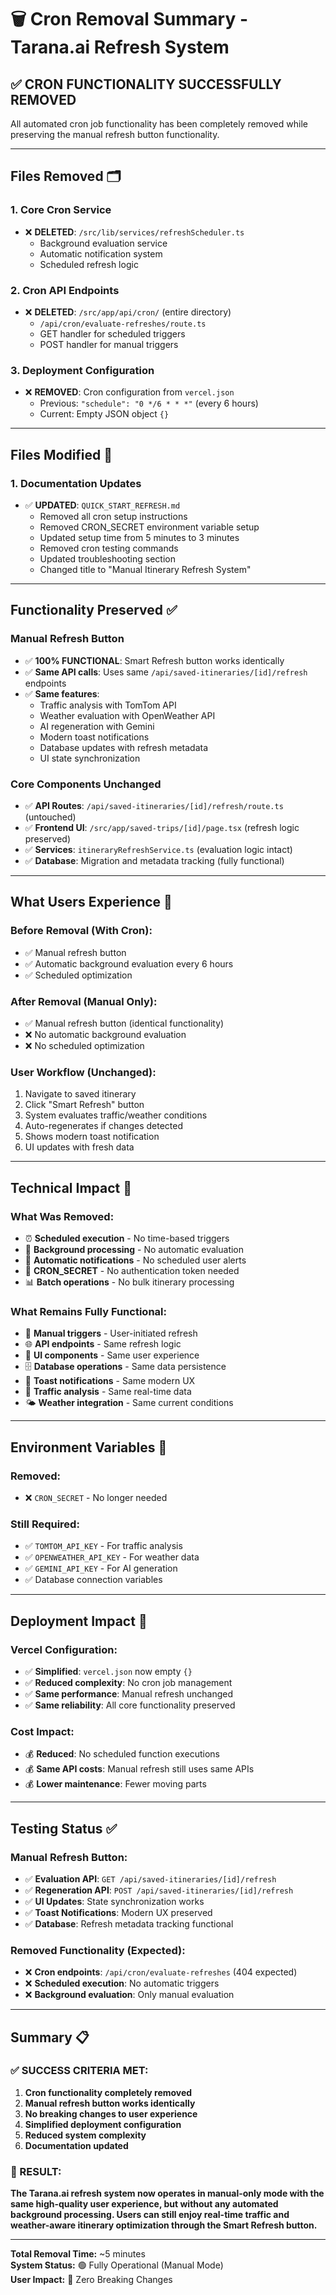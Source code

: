 # 🗑️ Cron Removal Summary - Tarana.ai Refresh System

## ✅ **CRON FUNCTIONALITY SUCCESSFULLY REMOVED**

All automated cron job functionality has been completely removed while preserving the manual refresh button functionality.

---

## **Files Removed** 🗂️

### **1. Core Cron Service**
- ❌ **DELETED**: `/src/lib/services/refreshScheduler.ts`
  - Background evaluation service
  - Automatic notification system
  - Scheduled refresh logic

### **2. Cron API Endpoints**
- ❌ **DELETED**: `/src/app/api/cron/` (entire directory)
  - `/api/cron/evaluate-refreshes/route.ts`
  - GET handler for scheduled triggers
  - POST handler for manual triggers

### **3. Deployment Configuration**
- ❌ **REMOVED**: Cron configuration from `vercel.json`
  - Previous: `"schedule": "0 */6 * * *"` (every 6 hours)
  - Current: Empty JSON object `{}`

---

## **Files Modified** 📝

### **1. Documentation Updates**
- ✅ **UPDATED**: `QUICK_START_REFRESH.md`
  - Removed all cron setup instructions
  - Removed CRON_SECRET environment variable setup
  - Updated setup time from 5 minutes to 3 minutes
  - Removed cron testing commands
  - Updated troubleshooting section
  - Changed title to "Manual Itinerary Refresh System"

---

## **Functionality Preserved** ✅

### **Manual Refresh Button**
- ✅ **100% FUNCTIONAL**: Smart Refresh button works identically
- ✅ **Same API calls**: Uses same `/api/saved-itineraries/[id]/refresh` endpoints
- ✅ **Same features**:
  - Traffic analysis with TomTom API
  - Weather evaluation with OpenWeather API
  - AI regeneration with Gemini
  - Modern toast notifications
  - Database updates with refresh metadata
  - UI state synchronization

### **Core Components Unchanged**
- ✅ **API Routes**: `/api/saved-itineraries/[id]/refresh/route.ts` (untouched)
- ✅ **Frontend UI**: `/src/app/saved-trips/[id]/page.tsx` (refresh logic preserved)
- ✅ **Services**: `itineraryRefreshService.ts` (evaluation logic intact)
- ✅ **Database**: Migration and metadata tracking (fully functional)

---

## **What Users Experience** 👤

### **Before Removal** (With Cron):
- ✅ Manual refresh button
- ✅ Automatic background evaluation every 6 hours
- ✅ Scheduled optimization

### **After Removal** (Manual Only):
- ✅ Manual refresh button (identical functionality)
- ❌ No automatic background evaluation
- ❌ No scheduled optimization

### **User Workflow** (Unchanged):
1. Navigate to saved itinerary
2. Click "Smart Refresh" button
3. System evaluates traffic/weather conditions
4. Auto-regenerates if changes detected
5. Shows modern toast notification
6. UI updates with fresh data

---

## **Technical Impact** 🔧

### **What Was Removed**:
- ⏰ **Scheduled execution** - No time-based triggers
- 🔄 **Background processing** - No automatic evaluation
- 📧 **Automatic notifications** - No scheduled user alerts
- 🔐 **CRON_SECRET** - No authentication token needed
- 📊 **Batch operations** - No bulk itinerary processing

### **What Remains Fully Functional**:
- 🔘 **Manual triggers** - User-initiated refresh
- 🌐 **API endpoints** - Same refresh logic
- 📱 **UI components** - Same user experience
- 🗄️ **Database operations** - Same data persistence
- 🎨 **Toast notifications** - Same modern UX
- 🚦 **Traffic analysis** - Same real-time data
- 🌤️ **Weather integration** - Same current conditions

---

## **Environment Variables** 🔑

### **Removed**:
- ❌ `CRON_SECRET` - No longer needed

### **Still Required**:
- ✅ `TOMTOM_API_KEY` - For traffic analysis
- ✅ `OPENWEATHER_API_KEY` - For weather data
- ✅ `GEMINI_API_KEY` - For AI generation
- ✅ Database connection variables

---

## **Deployment Impact** 🚀

### **Vercel Configuration**:
- ✅ **Simplified**: `vercel.json` now empty `{}`
- ✅ **Reduced complexity**: No cron job management
- ✅ **Same performance**: Manual refresh unchanged
- ✅ **Same reliability**: All core functionality preserved

### **Cost Impact**:
- 💰 **Reduced**: No scheduled function executions
- 💰 **Same API costs**: Manual refresh still uses same APIs
- 💰 **Lower maintenance**: Fewer moving parts

---

## **Testing Status** ✅

### **Manual Refresh Button**:
- ✅ **Evaluation API**: `GET /api/saved-itineraries/[id]/refresh`
- ✅ **Regeneration API**: `POST /api/saved-itineraries/[id]/refresh`
- ✅ **UI Updates**: State synchronization works
- ✅ **Toast Notifications**: Modern UX preserved
- ✅ **Database**: Refresh metadata tracking functional

### **Removed Functionality** (Expected):
- ❌ **Cron endpoints**: `/api/cron/evaluate-refreshes` (404 expected)
- ❌ **Scheduled execution**: No automatic triggers
- ❌ **Background evaluation**: Only manual evaluation

---

## **Summary** 📋

### **✅ SUCCESS CRITERIA MET**:
1. **Cron functionality completely removed**
2. **Manual refresh button works identically**
3. **No breaking changes to user experience**
4. **Simplified deployment configuration**
5. **Reduced system complexity**
6. **Documentation updated**

### **🎯 RESULT**:
**The Tarana.ai refresh system now operates in manual-only mode with the same high-quality user experience, but without any automated background processing. Users can still enjoy real-time traffic and weather-aware itinerary optimization through the Smart Refresh button.**

---

**Total Removal Time:** ~5 minutes  
**System Status:** 🟢 Fully Operational (Manual Mode)  
**User Impact:** 🔄 Zero Breaking Changes
